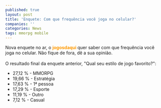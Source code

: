 ```yaml
---
published: true
layout: post
title: 'Enquete: Com que frequência você joga no celular?'
companies: ''
categories: News
tags: mmorpg mobile
---
```

Nova enquete no ar, o <span style="font-weight: bold; color: rgb(255, 153, 0);">jogosdaqui </span>quer saber com que frequ&ecirc;ncia voc&ecirc; joga no celular. N&atilde;o fique de fora, d&ecirc; a sua opini&atilde;o.<br /><br />O resultado final da enquete anterior, &quot;Qual seu estilo de jogo favorito?&quot;:<br />
<ul>
    <li>27,12 % - MMORPG</li>
    <li>19,66 % - Estrat&eacute;gia</li>
    <li>17,63 % - 1&ordf; pessoa</li>
    <li>17,29 % - Esporte</li>
    <li>11,19 % - Outro</li>
    <li> 7,12 % - Casual</li>
</ul>

